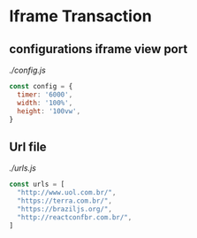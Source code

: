# Iframe Transaction

## configurations iframe view port
*./config.js*

```Javascript
const config = {
  timer: '6000',
  width: '100%',
  height: '100vw',
}
```

## Url file 
*./urls.js*

```Javascript
const urls = [
  "http://www.uol.com.br/",
  "https://terra.com.br/",
  "https://braziljs.org/",
  "http://reactconfbr.com.br/",
]
```
